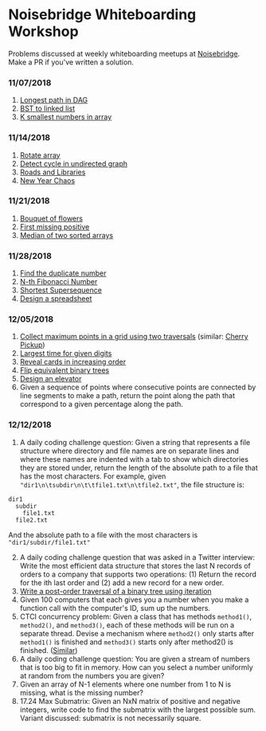 # Noisebridge Whiteboarding Workshop

Problems discussed at weekly whiteboarding meetups at [Noisebridge](https://www.meetup.com/noisebridge/). Make a PR if you've written a solution.

### 11/07/2018

1. [Longest path in DAG](/2018-11-07/longest_path_in_dag.py)
2. [BST to linked list](/2018-11-07/bst_to_linked_list.py)
3. [K smallest numbers in array](/2018-11-07/smallest_k.py)

### 11/14/2018

1. [Rotate array](https://leetcode.com/problems/rotate-array/)
2. [Detect cycle in undirected graph](https://www.geeksforgeeks.org/union-find/)
3. [Roads and Libraries](https://www.hackerrank.com/challenges/torque-and-development/problem)
4. [New Year Chaos](https://www.hackerrank.com/challenges/new-year-chaos/problem)

### 11/21/2018

1. [Bouquet of flowers](https://www.geeksforgeeks.org/flipkart-internship-interview-on-campus/)
2. [First missing positive](https://leetcode.com/problems/first-missing-positive/description/)
3. [Median of two sorted arrays](https://leetcode.com/problems/median-of-two-sorted-arrays/description/)

### 11/28/2018

1. [Find the duplicate number](https://leetcode.com/problems/find-the-duplicate-number/)
2. [N-th Fibonacci Number](https://www.geeksforgeeks.org/program-for-nth-fibonacci-number/)
3. [Shortest Supersequence](/2018-11-28/shortest_supersequence.rb)
4. [Design a spreadsheet](https://www.careercup.com/question?id=14949056)

### 12/05/2018

1. [Collect maximum points in a grid using two traversals](https://www.geeksforgeeks.org/collect-maximum-points-in-a-grid-using-two-traversals/) (similar: [Cherry Pickup](https://leetcode.com/problems/cherry-pickup/description/))
2. [Largest time for given digits](https://leetcode.com/problems/largest-time-for-given-digits/description/)
3. [Reveal cards in increasing order](https://leetcode.com/problems/reveal-cards-in-increasing-order/description/)
4. [Flip equivalent binary trees](https://leetcode.com/problems/flip-equivalent-binary-trees/description/)
5. [Design an elevator](https://stackoverflow.com/questions/493276/modelling-an-elevator-using-object-oriented-analysis-and-design)
6. Given a sequence of points where consecutive points are connected by line segments to make a path, return the point along the path that correspond to a given percentage along the path.

### 12/12/2018

1. A daily coding challenge question: Given a string that represents a file structure where directory and file names are on separate lines and where these names are indented with a tab to show which directories they are stored under, return the length of the absolute path to a file that has the most characters. For example, given `"dir1\n\tsubdir\n\t\tfile1.txt\n\tfile2.txt"`, the file structure is:
```
dir1
  subdir
    file1.txt
  file2.txt
```
And the absolute path to a file with the most characters is `"dir1/subdir/file1.txt"`

2. A daily coding challenge question that was asked in a Twitter interview: Write the most efficient data structure that stores the last N records of orders to a company that supports two operations: (1) Return the record for the ith last order and (2) add a new record for a new order.
3. [Write a post-order traversal of a binary tree using iteration](https://leetcode.com/problems/binary-tree-postorder-traversal/description/)
4. Given 100 computers that each gives you a number when you make a function call with the computer's ID, sum up the numbers.
5. CTCI concurrency problem: Given a class that has methods `method1()`, `method2()`, and `method3()`, each of these methods will be run on a separate thread. Devise a mechanism where `method2()` only starts after `method1()` is finished and `method3()` starts only after method2() is finished. ([Similar](https://www.careercup.com/question?id=4783236498587648))
6. A daily coding challenge question: You are given a stream of numbers that is too big to fit in memory. How can you select a number uniformly at random from the numbers you are given?
7. Given an array of N-1 elements where one number from 1 to N is missing, what is the missing number?
8. 17.24 Max Submatrix: Given an NxN matrix of positive and negative integers, write code to find the submatrix with the largest possible sum. Variant discussed: submatrix is not necessarily square.
